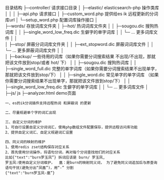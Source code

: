     
目录结构
├─controller/           请求接口目录
│  ├─elastic/           elasticsearch-php 操作类库
│  │
│  ├─api.php            请求接口
│  ├─custom_word.php    提供给es ik 远程更新的分词库url
│  └─setup_word.php     配置词库操作接口
│  
├─words/                存放词库文件夹
│  ├─hot/               热词词库文件夹
│  │  ├─sougou.dic      搜狗热词库
│  │  ├─single_word_low_freq.dic      生僻字的单字词库
│  │  └─ ...            更多词库文件
│  │  
│  ├─stop/              屏蔽分词词库文件夹
│  │  ├─ext_stopword.dic    屏蔽词词库文件
│  │  └─ ...            更多屏蔽词词库文件
│  │  
│  ├─backup/            一些待用的词库（如果你需要分词搜索结果 不出现/不出现，那就把该文件放到stop/或者 hot/ 下）
│  │  ├─sougou.dic      搜狗热词库
│  │  ├─single_word_full.dic        完整的单字词库（如果你需要分词搜索结果不出现单字，那就把该文件放到stop/下）
│  │  ├─single_word.dic             常见单字的单字词库 （如果你需要分词搜索结果不出现单字，那就把该文件放到stop/下）
│  │  ├─single_word_low_freq.dic    生僻字的单字词库
│  │  └─ ...            更多词库文件
│  
├─js/                   js
├─analyzer.html         demo页面

    一、es的ik分词插件支持远程热词 和屏蔽词 的更新

    二、尽量规避单个字的词汇出现

    三、自定义分词的维护
    1、可自行设置自定义分词词汇，使用php数组文件配置保存，提供远程访问库功能
    2、提供自定义词汇、自定义规避词汇设置

    四、同义词的映射的维护
    1、使用redis zset结构保存对应关系
    2、首先使用分词操作，将语句分词，再对每个分词查找他们的对应关系
    比如{"text":"burn罗玉凤”} 拆词应该是 burn/ 罗玉凤, 
    罗玉凤:使用自定义分词维护，  凰：是burn的映射同义词， 为了避免同义词追加后与原查询语句干扰(避免分出“凤凰”)，用“-” 分割
    {"text":"burn罗玉凤-凰”}